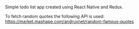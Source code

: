 Simple todo list app created using React Native and Redux.



To fetch random quotes the following API is used:
https://market.mashape.com/andruxnet/random-famous-quotes


